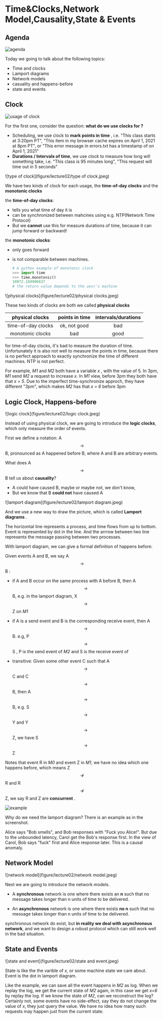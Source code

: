 # Time&Clocks,Network Model,Causality,State & Events

## Agenda

![agenda](figure/lecture02/agenda.jpeg)

Today we going to talk about the following topics:

- Time and clocks
- Lamport diagrams
- Network models
- casuality and happens-before
- state and events

## Clock

![usage of clock](figure/lecture02/clocks.jpeg)

For the first one,  consider the question: **what do we use clocks for ?** 

- Scheduling, we use clock to **mark points in time** , i.e. "This class starts at 3:20pm PT", "This item in my browser cache expires on April 1, 2021 at 8pm PT", or "This error message in errors.txt has a timestamp of on April 1, 2021"
- **Durations / Intervals of time**, we use clock to measure how long will something take, i.e. "This class is 95 minutes long", "This request will time out in 5 seconds"

![type of clock](figure/lecture02/type of clock.jpeg)

We have two kinds of clock for each usage, the **time-of-day clocks** and the **monotonic clocks**

the **time-of-day clocks**:

- tells you what time of day it is
- can be synchronized between mahcines using e.g. NTP(Network Time Protocol)
- But we **cannot** use this for measure durations of time, because it can jump forward or backward!

the **monotonic clocks**:

- only goes forward

- is not comparable between machines.

  ```python
  # A python example of monotonic clock
  >>> import time
  >>> time.monotonic()
  18972.169906637 
  # the return value depends to the uesr's machine
  ```

![physical clocks](figure/lecture02/physical clocks.jpeg)

These two kinds of clocks are both we called **physical clocks**

|  physical clocks   | points in time | intervals/durations |
| :----------------: | :------------: | :-----------------: |
| time-of-day clocks |  ok, not good  |         bad         |
|  monotonic clocks  |      bad       |        good         |

for time-of-day clocks, it's bad to measure the duration of time. Unfortunately it is also not well to measure the points in time, because there is no perfect approach to exactly synchronize the time of different machines. NTP is not perfect. 

For example, *M1* and *M2* both have a variable *x* , with the value of 5. In 3pm, *M1* send *M2* a request to increase *x*. In *M1* view, before 3pm they both have that *x = 5*. Due to the imperfect time-synchronize approch, they have different "3pm", which makes *M2* has that *x = 6* before 3pm

## Logic Clock, Happens-before

![logic clock](figure/lecture02/logic clock.jpeg)

Instead of using physical clock, we are going to introduce the **logic clocks**, which only measure the order of events.

First we define a notation: A $$\rightarrow$$ B, pronounced as A happened before B, where A and B are arbitrary events.

What does A $$\rightarrow$$ B tell us about **causality**? 

- A could have caused B, maybe or maybe not, we don't know,
- But we know that B **could not** have caused A

![lamport diagram](figure/lecture02/lamport diagram.jpeg)

 And we use a new way to draw the picture, which is called **Lamport diagrams** .

The horizontal line represents a process, and time flows from up to bottom. Event is represented by dot in the line. And the arrrow between two line represents the message passing between two processes.

With lamport diagram, we can give a formal definition of happens before:

Given events A and B, we say   A $$\rightarrow$$ B :

- if A and B occur on the same process with A before B, then  A $$\rightarrow$$ B, e.g. in the lamport diagram,  X $$\rightarrow$$ Z on *M1*
- if A is a send event and B is the corresponding receive event, then  A $$\rightarrow$$ B. e.g, P $$\rightarrow$$ S , P is the send event of *M2* and S is the receive event of 

- transitive: Given some other event C such that  A $$\rightarrow$$ C and  C $$\rightarrow$$ B, then  A $$\rightarrow$$ B, e.g. S $$\rightarrow$$ Y and Y $$\rightarrow$$ Z, we have S $$\rightarrow$$ Z

Notes that event R in *M0* and event Z in *M1*, we have no idea which one happens before, which means Z $$\not \rightarrow$$ R and R $$\not \rightarrow$$ Z, we say R and Z are **concurrent** . 

![example](figure/lecture02/example.jpeg)

Why do we need the lamport diagram? There is an example as in the screenshot. 

Alice says "Bob smells", and Bob responses with "Fuck you Alice!". But due to the unbounded latency, Carol get the Bob's response first. In the view of Carol, Bob says "fuck" first and Alice response later. This is a causal anomaly.

## Network Model

![network model](figure/lecture02/network model.jpeg)

Next we are going to introduce the network models.

- A **synchronous** network is one where there exists an **n** such that no message takes longer than n units of time to be delivered.

- An **asynchronous** network is one where there exists **no n** such that no message takes longer than n units of time to be delivered.  

synchronous network do exist, but **in reality we deal with asynchronous network**, and we want to design a robust protocol which can still work well in the bad situation.

## State and Events

![state and event](figure/lecture02/state and event.jpeg)

State is like the the varible of *x*, or some machine state we care about. Event is the dot in lamport diagram.

Like the example, we can save all the event happens in *M2* as log. When we replay the log, we get the current state of *M2* again, in this case we get *x=6* by replay the log. If we know the state of *M2*, can we reconstruct the log? Certainly not, some events have no side-effect, say they do not change the value of *x*, they just query the value. We have no idea how many such requests may happen just from the current state.   
